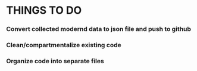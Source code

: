 # THINGS TO DO
### Convert collected modernd data to json file and push to github
### Clean/compartmentalize existing code
### Organize code into separate files